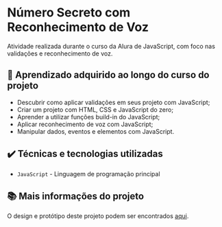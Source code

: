 # Número Secreto com Reconhecimento de Voz

Atividade realizada durante o curso da Alura de JavaScript, com foco nas validações e reconhecimento de voz.

## 🔨 Aprendizado adquirido ao longo do curso do projeto

- Descubrir como aplicar validações em seus projeto com JavaScript;
- Criar um projeto com HTML, CSS e JavaScript do zero;
- Aprender a utilizar funções build-in do JavaScript;
- Aplicar reconhecimento de voz com JavaScript;
- Manipular dados, eventos e elementos com JavaScript.

## ✔️ Técnicas e tecnologias utilizadas

- `JavaScript` - Linguagem de programação principal

## 📚 Mais informações do projeto

O design e protótipo deste projeto podem ser encontrados [aqui](https://jogo-numero-secreto-reconhecimento-cbmk90aiy.vercel.app).
